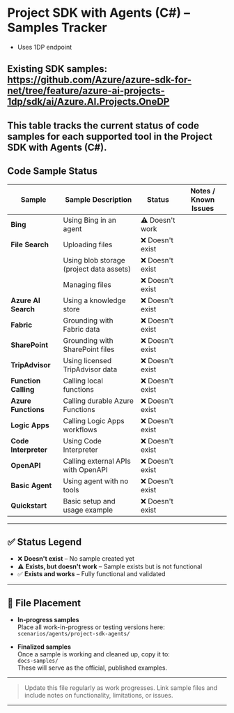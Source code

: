 # Project SDK with Agents (C#) – Samples Tracker
- Uses 1DP endpoint

**Existing SDK samples:** https://github.com/Azure/azure-sdk-for-net/tree/feature/azure-ai-projects-1dp/sdk/ai/Azure.AI.Projects.OneDP
---

This table tracks the current status of code samples for each supported tool in the **Project SDK with Agents (C#)**.
---

## Code Sample Status

| Sample               | Sample Description                               | Status                  | Notes / Known Issues                       |
|--------------------|--------------------------------------------------|--------------------------|--------------------------------------------|
| **Bing**           | Using Bing in an agent                           | ⚠️ Doesn't work          |                                            |
| **File Search**    | Uploading files                                  | ❌ Doesn't exist          |                                            |
|                    | Using blob storage (project data assets)         | ❌ Doesn't exist          |                                            |
|                    | Managing files                                   | ❌ Doesn't exist          |                                            |
| **Azure AI Search**| Using a knowledge store                          | ❌ Doesn't exist          |                                            |
| **Fabric**         | Grounding with Fabric data                       | ❌ Doesn't exist          |                                            |
| **SharePoint**     | Grounding with SharePoint files                  | ❌ Doesn't exist          |                                            |
| **TripAdvisor**    | Using licensed TripAdvisor data                  | ❌ Doesn't exist          |                                            |
| **Function Calling**| Calling local functions                         | ❌ Doesn't exist          |                                            |
| **Azure Functions**| Calling durable Azure Functions                  | ❌ Doesn't exist          |                                            |
| **Logic Apps**     | Calling Logic Apps workflows                     | ❌ Doesn't exist          |                                            |
| **Code Interpreter**| Using Code Interpreter                          | ❌ Doesn't exist          |                                            |
| **OpenAPI**        | Calling external APIs with OpenAPI               | ❌ Doesn't exist          |                                            |
| **Basic Agent**    | Using agent with no tools                        | ❌ Doesn't exist          |                                            |
| **Quickstart**     | Basic setup and usage example                    | ❌ Doesn't exist          |                                            |

---

## ✅ Status Legend

- ❌ **Doesn't exist** – No sample created yet  
- ⚠️ **Exists, but doesn't work** – Sample exists but is not functional  
- ✅ **Exists and works** – Fully functional and validated

---

## 📁 File Placement

- **In-progress samples**  
  Place all work-in-progress or testing versions here:  
  `scenarios/agents/project-sdk-agents/`

- **Finalized samples**  
  Once a sample is working and cleaned up, copy it to:  
  `docs-samples/`  
  These will serve as the official, published examples.

---

> Update this file regularly as work progresses. Link sample files and include notes on functionality, limitations, or issues.

---
